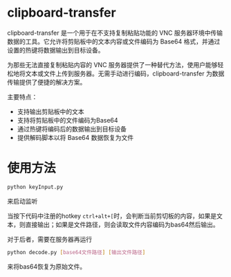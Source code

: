 # clipboard-transfer

clipboard-transfer 是一个用于在不支持复制粘贴功能的 VNC 服务器环境中传输数据的工具。它允许将剪贴板中的文本内容或文件编码为 Base64 格式，并通过设置的热键将数据输出到目标设备。

为那些无法直接复制粘贴内容的 VNC 服务器提供了一种替代方法，使用户能够轻松地将文本或文件上传到服务器。无需手动进行编码，clipboard-transfer 为数据传输提供了便捷的解决方案。

主要特点：
- 支持输出剪贴板中的文本
- 支持将剪贴板中的文件编码为Base64
- 通过热键将编码后的数据输出到目标设备
- 提供解码脚本以将 Base64 数据恢复为文件

# 使用方法

```bash
python keyInput.py
```
来启动监听

当按下代码中注册的hotkey `ctrl+alt+[`时，会判断当前剪切板的内容，如果是文本，则直接输出；如果是文件路径，则会读取文件内容编码为bas64然后输出。

对于后者，需要在服务器再运行
```bash
python decode.py [base64文件路径] [输出文件路径]
```
来将bas64恢复为原始文件。